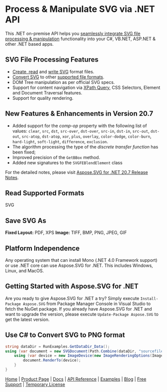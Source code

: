 # Process & Manipulate SVG via .NET API

This .NET on-premise API helps you [seamlessly integrate SVG file processing & manipulation](https://products.aspose.com/svg/net) functionality into your C#, VB.NET, ASP.NET & other .NET based apps.

## SVG File Processing Features

- [Create, read](https://docs.aspose.com/svg/net/create-and-read-svg-documents/) and [write SVG](https://docs.aspose.com/svg/net/save-svg-files/) format files.
- [Convert SVG](https://docs.aspose.com/svg/net/how-to-convert-svg-files/) to other [supported file formats](https://docs.aspose.com/svg/net/supported-file-formats/).
- DOM Tree manipulation as per official SVG specs.
- Support for content navigation via [XPath Query](https://docs.aspose.com/svg/net/traverse-svg-dom/), CSS Selectors, Element and Document Traversal features.
- Support for quality rendering.

## New Features & Enhancements in Version 20.7

- Added support for the *comp-op* property with the following list of values: `clear`, `src`, `dst`, `src-over`, `dst-over`, `src-in`, `dst-in`, `src-out`, `dst-out`, `src-atop`, `dst-atop`, `xor`, `plus`, `overlay`, `color-dodge`, `color-burn`, `hard-light`, `soft-light`, `difference`, `exclusion`.
- The algorithm processing the type of the *discrete transfer function* has been fixed;
- Improved precision of the `GetBBox` method.
- Added new signatures to the `SVGFEBlendElement` class

For the detailed notes, please visit [Aspose.SVG for .NET 20.7 Release Notes](https://docs.aspose.com/svg/net/aspose-svg-for-net-20-7-release-notes/).

## Read Supported Formats

SVG

## Save SVG As

**Fixed Layout:** PDF, XPS
**Image:** TIFF, BMP, PNG, JPEG, GIF

## Platform Independence

Any operating system that can install Mono (.NET 4.0 Framework support) or use .NET core can use Aspose.SVG for .NET. This includes Windows, Linux, and MacOS.

## Getting Started with Aspose.SVG for .NET

Are you ready to give Aspose.SVG for .NET a try? Simply execute `Install-Package Aspose.SVG` from Package Manager Console in Visual Studio to fetch the NuGet package. If you already have Aspose.SVG for .NET and want to upgrade the version, please execute `Update-Package Aspose.SVG` to get the latest version.

## Use C# to Convert SVG to PNG format

```csharp
string dataDir = RunExamples.GetDataDir_Data();
using (var document = new SVGDocument(Path.Combine(dataDir, "sourcefile.svg"))){
    using (var device = new ImageDevice(new ImageRenderingOptions(ImageFormat.Png), dataDir + "targetfile.png")){
        document.RenderTo(device);
    }
}
```

[Home](https://www.aspose.com/) | [Product Page](https://products.aspose.com/svg/net) | [Docs](https://docs.aspose.com/svg/net/) | [API Reference](https://apireference.aspose.com/svg/net) | [Examples](https://github.com/aspose-svg/Aspose.SVG-for-.NET) | [Blog](https://blog.aspose.com/category/svg/) | [Free Support](https://forum.aspose.com/c/svg) | [Temporary License](https://purchase.aspose.com/temporary-license)
